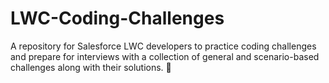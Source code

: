 # LWC-Coding-Challenges
A repository for Salesforce LWC developers to practice coding challenges and prepare for interviews with a collection of general and scenario-based challenges along with their solutions. 🚀
